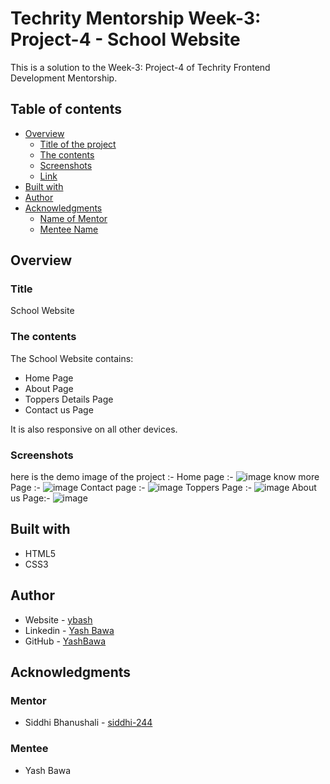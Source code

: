 # Techrity Mentorship Week-3: Project-4 - School Website

This is a solution to the Week-3: Project-4 of Techrity Frontend Development Mentorship. 

## Table of contents

- [Overview](#overview)
  - [Title of the project](#title)
  - [The contents](#the-contents)
  - [Screenshots](#screenshots)
  - [Link](#link)
- [Built with](#built-with)
- [Author](#author)
- [Acknowledgments](#acknowledgments)
   - [Name of Mentor](#mentor)
   - [Mentee Name](#mentee)

## Overview

### Title
School Website

### The contents

The School Website contains:

- Home Page
- About Page
- Toppers Details Page
- Contact us Page

It is also responsive on all other devices.

### Screenshots
here is the demo image of the project :-
Home page :-
![image](https://user-images.githubusercontent.com/90853282/190854129-95217ab3-8fb5-46bc-97bb-abac5aa83ba7.png)
know more Page :-
![image](https://user-images.githubusercontent.com/90853282/190854147-cdd865d5-1a68-46d4-a64c-44947caeeee1.png)
Contact page :-
![image](https://user-images.githubusercontent.com/90853282/190854163-ff7fad88-2534-4b9a-b6b6-fc310e5f5b3c.png)
Toppers Page :-
![image](https://user-images.githubusercontent.com/90853282/190854175-47686b45-7fb3-43a1-83dc-4bc7b4e986b7.png)
About us Page:-
![image](https://user-images.githubusercontent.com/90853282/190854191-a9a15746-c300-4275-9a11-8110447ee1f7.png)


## Built with

- HTML5 
- CSS3


## Author

- Website - [ybash](http://ybash-portfolio-website.netlify.app/)
- Linkedin - [Yash Bawa](https://www.linkedin.com/in/yash-bawa-45362121b/)
- GitHub - [YashBawa](https://github.com/YashBawa)

## Acknowledgments

### Mentor
- Siddhi Bhanushali - [siddhi-244](https://github.com/siddhi-244)

### Mentee
- Yash Bawa

